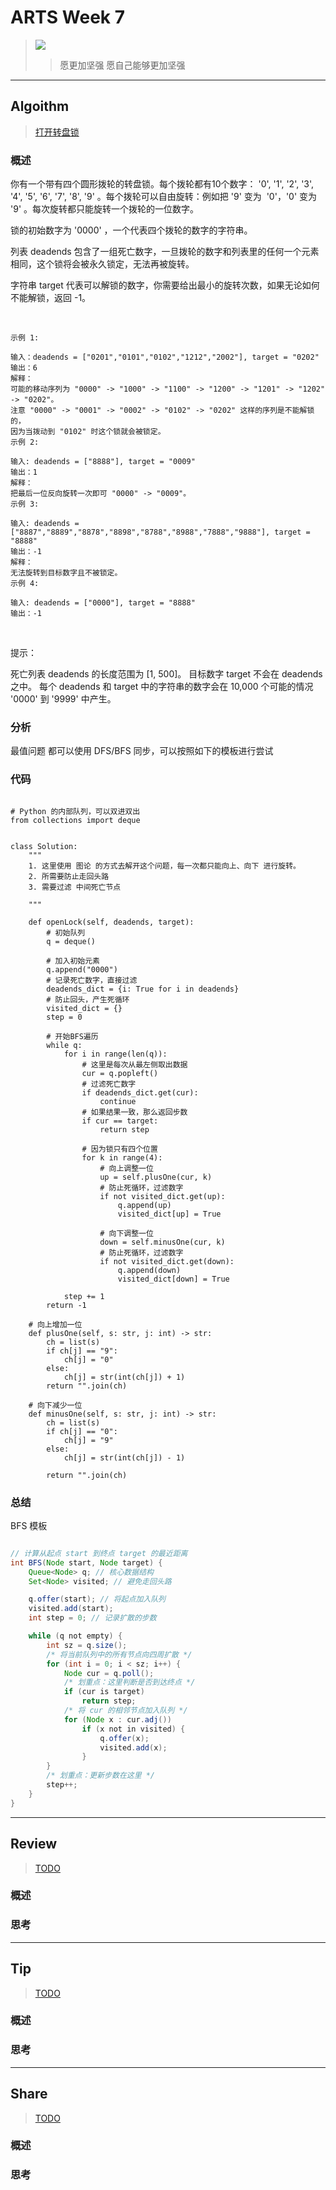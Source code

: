 # ARTS Week 7
>![](https://s1.ax1x.com/2020/07/01/NTik7t.jpg)
>> 愿更加坚强 愿自己能够更加坚强

***
## Algoithm
> [打开转盘锁](https://leetcode-cn.com/problems/open-the-lock/)

### 概述
你有一个带有四个圆形拨轮的转盘锁。每个拨轮都有10个数字： '0', '1', '2', '3', '4', '5', '6', '7', '8', '9' 。每个拨轮可以自由旋转：例如把 '9' 变为  '0'，'0' 变为 '9' 。每次旋转都只能旋转一个拨轮的一位数字。

锁的初始数字为 '0000' ，一个代表四个拨轮的数字的字符串。

列表 deadends 包含了一组死亡数字，一旦拨轮的数字和列表里的任何一个元素相同，这个锁将会被永久锁定，无法再被旋转。

字符串 target 代表可以解锁的数字，你需要给出最小的旋转次数，如果无论如何不能解锁，返回 -1。

 
```
示例 1:

输入：deadends = ["0201","0101","0102","1212","2002"], target = "0202"
输出：6
解释：
可能的移动序列为 "0000" -> "1000" -> "1100" -> "1200" -> "1201" -> "1202" -> "0202"。
注意 "0000" -> "0001" -> "0002" -> "0102" -> "0202" 这样的序列是不能解锁的，
因为当拨动到 "0102" 时这个锁就会被锁定。
示例 2:

输入: deadends = ["8888"], target = "0009"
输出：1
解释：
把最后一位反向旋转一次即可 "0000" -> "0009"。
示例 3:

输入: deadends = ["8887","8889","8878","8898","8788","8988","7888","9888"], target = "8888"
输出：-1
解释：
无法旋转到目标数字且不被锁定。
示例 4:

输入: deadends = ["0000"], target = "8888"
输出：-1
```
 

提示：

死亡列表 deadends 的长度范围为 [1, 500]。
目标数字 target 不会在 deadends 之中。
每个 deadends 和 target 中的字符串的数字会在 10,000 个可能的情况 '0000' 到 '9999' 中产生。



### 分析
最值问题 都可以使用 DFS/BFS 同步，可以按照如下的模板进行尝试


### 代码
```python3

# Python 的内部队列，可以双进双出
from collections import deque


class Solution:
    """
    1. 这里使用 图论 的方式去解开这个问题，每一次都只能向上、向下 进行旋转。
    2. 所需要防止走回头路
    3. 需要过滤 中间死亡节点

    """

    def openLock(self, deadends, target):
        # 初始队列
        q = deque()

        # 加入初始元素
        q.append("0000")
        # 记录死亡数字，直接过滤
        deadends_dict = {i: True for i in deadends}
        # 防止回头，产生死循环
        visited_dict = {}
        step = 0

        # 开始BFS遍历
        while q:
            for i in range(len(q)):
                # 这里是每次从最左侧取出数据
                cur = q.popleft()
                # 过滤死亡数字
                if deadends_dict.get(cur):
                    continue
                # 如果结果一致，那么返回步数
                if cur == target:
                    return step

                # 因为锁只有四个位置
                for k in range(4):
                    # 向上调整一位
                    up = self.plusOne(cur, k)
                    # 防止死循环，过滤数字
                    if not visited_dict.get(up):
                        q.append(up)
                        visited_dict[up] = True

                    # 向下调整一位
                    down = self.minusOne(cur, k)
                    # 防止死循环，过滤数字
                    if not visited_dict.get(down):
                        q.append(down)
                        visited_dict[down] = True

            step += 1
        return -1

    # 向上增加一位
    def plusOne(self, s: str, j: int) -> str:
        ch = list(s)
        if ch[j] == "9":
            ch[j] = "0"
        else:
            ch[j] = str(int(ch[j]) + 1)
        return "".join(ch)

    # 向下减少一位
    def minusOne(self, s: str, j: int) -> str:
        ch = list(s)
        if ch[j] == "0":
            ch[j] = "9"
        else:
            ch[j] = str(int(ch[j]) - 1)

        return "".join(ch)

```

### 总结
BFS 模板
```java

// 计算从起点 start 到终点 target 的最近距离
int BFS(Node start, Node target) {
    Queue<Node> q; // 核心数据结构
    Set<Node> visited; // 避免走回头路

    q.offer(start); // 将起点加入队列
    visited.add(start);
    int step = 0; // 记录扩散的步数

    while (q not empty) {
        int sz = q.size();
        /* 将当前队列中的所有节点向四周扩散 */
        for (int i = 0; i < sz; i++) {
            Node cur = q.poll();
            /* 划重点：这里判断是否到达终点 */
            if (cur is target)
                return step;
            /* 将 cur 的相邻节点加入队列 */
            for (Node x : cur.adj())
                if (x not in visited) {
                    q.offer(x);
                    visited.add(x);
                }
        }
        /* 划重点：更新步数在这里 */
        step++;
    }
}
```

***
## Review
>[TODO]()


### 概述


### 思考


***
## Tip
>[TODO]()

### 概述

### 思考


***
## Share
>[TODO]()

### 概述

### 思考


